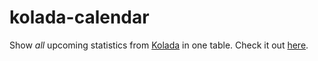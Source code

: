 # kolada-calendar
Show _all_ upcoming statistics from [Kolada](https://www.kolada.se/?_p=index) in one table. Check it out [here](http://kolada.rorbecker.com/).